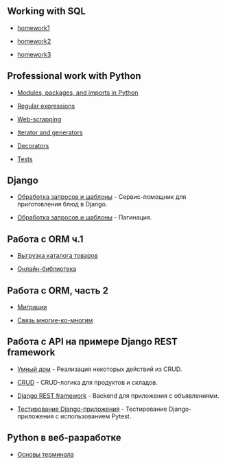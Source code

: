 ## Working with SQL 
- [homework1](https://github.com/pyLexxDramma/working_with_SQL/tree/e4804626555e5e7e0a05e62973db22f590ba5d42/homework1)

- [homework2](https://github.com/pyLexxDramma/working_with_SQL/tree/e4804626555e5e7e0a05e62973db22f590ba5d42/homework2)

- [homework3](https://github.com/pyLexxDramma/working_with_SQL/tree/e4804626555e5e7e0a05e62973db22f590ba5d42/homework3)
  
## Professional work with Python

- [Modules, packages, and imports in Python](https://github.com/pyLexxDramma/Accounting)

- [Regular expressions](https://github.com/pyLexxDramma/netology/tree/main/regexp)

- [Web-scrapping](https://github.com/pyLexxDramma/netology/tree/main/Web-scrapping)

- [Iterator and generators](https://github.com/pyLexxDramma/netology/tree/main/Iterators)

- [Decorators](https://github.com/pyLexxDramma/netology/tree/main/Decorators)

- [Tests](https://github.com/pyLexxDramma/netology/tree/main/Tests)

##  Django

- [Обработка запросов и шаблоны](https://github.com/pyLexxDramma/netology/tree/main/recipies) - Сервис-помощник для приготовления блюд в Django.

- [Обработка запросов и шаблоны](https://github.com/pyLexxDramma/netology/tree/main/bus_stops_project) - Пагинация.

## Работа с ORM  ч.1

- [Выгрузка каталога товаров](https://github.com/pyLexxDramma/netology/tree/main/work_with_database)

- [Онлайн-библиотека](https://github.com/pyLexxDramma/netology/tree/main/models_list_displaying)

## Работа с ORM, часть 2

- [Миграции](https://github.com/pyLexxDramma/netology/tree/main/orm_migrations)

- [Связь многие-ко-многим](https://github.com/pyLexxDramma/netology/tree/main/m2m-relations)

## Работа с API на примере Django REST framework

- [Умный дом](https://github.com/pyLexxDramma/netology/tree/main/3.1-drf-intro/smart_home) - Реализация некоторых действий из CRUD.

- [CRUD](https://github.com/pyLexxDramma/netology/tree/main/3.2-crud/stocks_products) - CRUD-логика для продуктов и складов.

- [Django REST framework](https://github.com/pyLexxDramma/netology/tree/main/3.3-permissions/api_with_restrictions) - Backend для приложения с объявлениями.

- [Тестирование Django-приложения](https://github.com/pyLexxDramma/netology/tree/main/3.4-django-testing/django_testing) - Тестирование Django-приложения с использованием Pytest.

## Python в веб-разработке

- [Основы терминала](https://github.com/pyLexxDramma/netology/tree/main/Основы%20терминала)
